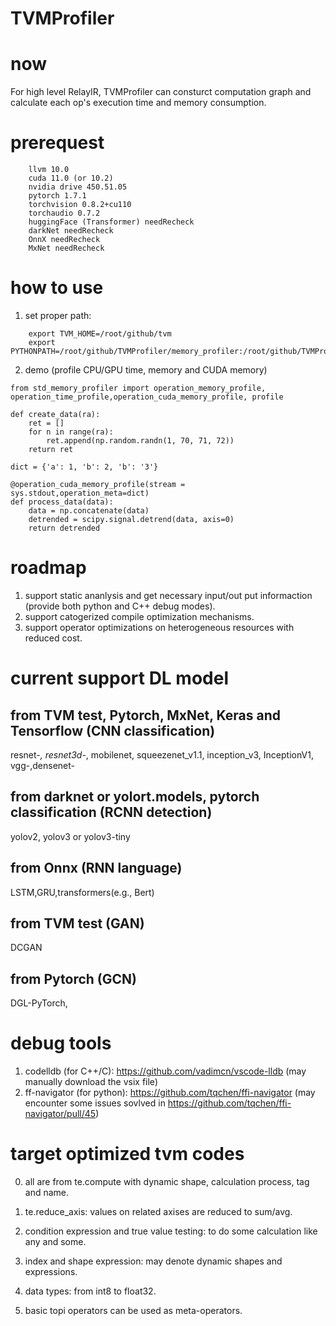 # TVMProfiler

# now
For high level RelayIR, TVMProfiler can consturct computation graph and calculate each op's execution time and memory consumption.

# prerequest

```
    llvm 10.0
    cuda 11.0 (or 10.2)
    nvidia drive 450.51.05
    pytorch 1.7.1
    torchvision 0.8.2+cu110
    torchaudio 0.7.2
    huggingFace (Transformer) needRecheck
    darkNet needRecheck
    OnnX needRecheck
    MxNet needRecheck
```

# how to use

1. set proper path:

```
    export TVM_HOME=/root/github/tvm
    export PYTHONPATH=/root/github/TVMProfiler/memory_profiler:/root/github/TVMProfiler/relayIR:$TVM_HOME/python:${PYTHONPATH}
```

2. demo (profile CPU/GPU time, memory and CUDA memory)

```
from std_memory_profiler import operation_memory_profile, operation_time_profile,operation_cuda_memory_profile, profile

def create_data(ra):
    ret = []
    for n in range(ra):
        ret.append(np.random.randn(1, 70, 71, 72))
    return ret

dict = {'a': 1, 'b': 2, 'b': '3'}

@operation_cuda_memory_profile(stream = sys.stdout,operation_meta=dict)
def process_data(data):
    data = np.concatenate(data)
    detrended = scipy.signal.detrend(data, axis=0)
    return detrended
```

# roadmap

1. support static ananlysis and get necessary input/out put informaction (provide both python and C++ debug modes).
2. support catogerized compile optimization mechanisms.
3. support operator optimizations on heterogeneous resources with reduced cost.

# current support DL model

## from TVM test, Pytorch, MxNet, Keras and Tensorflow (CNN classification)

resnet-*, resnet3d-*, mobilenet, squeezenet_v1.1, inception_v3, InceptionV1, vgg-,densenet-

## from darknet or yolort.models, pytorch classification (RCNN detection)

yolov2, yolov3 or yolov3-tiny

## from Onnx (RNN language)

LSTM,GRU,transformers(e.g., Bert)

## from TVM test (GAN)

DCGAN

## from Pytorch (GCN)

DGL-PyTorch,

# debug tools

1. codelldb (for C++/C): https://github.com/vadimcn/vscode-lldb (may manually download the vsix file)
2. ff-navigator (for python): https://github.com/tqchen/ffi-navigator (may encounter some issues sovlved in https://github.com/tqchen/ffi-navigator/pull/45)

# target optimized tvm codes

0. all are from te.compute with dynamic shape, calculation process, tag and name.

1. te.reduce_axis: values on related axises are reduced to sum/avg.
2. condition expression and true value testing: to do some calculation like any and some.
3. index and shape expression: may denote dynamic shapes and expressions.
4. data types: from int8 to float32.
5. basic topi operators can be used as meta-operators.